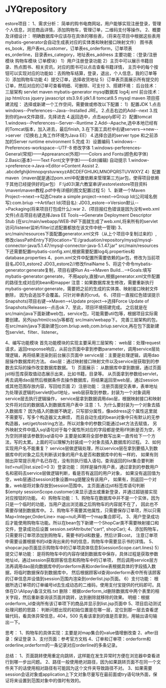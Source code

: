 # JYQrepository

estore项目：
1、需求分析：
	简单的购书电商网站，用户能够实现注册登录，管理个人信息，浏览商品详情，添加购物车，管理订单，二维码支付等操作。
2、概要及详细设计：
	明确数据库中应该存在具体的哪些表，（将来在项目中根据这些表用mybatis-generator会自动生成表对应的实体类和映射接口映射文件）
	图书表es_book，用户表es_customer，订单表es_orderform，订单项表es_orderline，目录表es_category，地址表es_address
	主要功能：（登录/注册模块   购物车模块   订单模块）
	1）用户注册登录功能
	2）主页中可以展示书籍目录、热点图书、相关资讯，对应的图书可以点击查看书籍详情，
	     主页中的每个按钮可以实现对应的功能如：去购物车结算，登录，退出，个人信息，我的订单等
	3）添加购物车功能
	4）提交订单，选择收货地址
	5）订单表页面展示所有提交的订单，然后对应的订单可查看明细、可删除、可支付
3、搭建环境：
	后台技术：
		三层架构   servlet   maven  mybatis-generator
		mysql数据库  log4j  xml
	前台技术：
		jsp  html/css   jquery   javascript
	sts3.9.6
	jdk1.8
	tomcat8.5
	mysql
	maven
	项目搭建流程：
	选择或新建一个工作空间，需要做或修改以下配置：
	1）配置JDK	
	     1.点击windows--Preferences--Java--Installed JRE。
	     2.点击右边的Add--next
	     3.找到你的java文件路径，先择进去
	     4.返回选中，点击apply即可
	2）配置tomcat
	     1.windows--Preferences--Server--Runtime
	     2.Add--Apache,选中本地已经有的Tomcat版本，加入进去，最后finish,
	     3.在下面工具栏中右键servers-->new-->server（切换右上角工作环境为Java EE）
	     4.选择合适的server type 和之前添加的Server runtime environment
 	     5.完成
	3）设置编码
	     1.windows--Preferences-workspace--UTF-8
	     修改字体
	     1.windows-perferences-General(常规)——Apprearance(外观)——Colors and Fonts(颜色和字体)
	     2.Basic(基本)——Text Font(文字字体)——Edit(编辑)
	     自动提示
	     1.window->preference->Java->Editor->Content Assist
	     2. .abcdefghijklmnopqrstuvwxyzABCDEFGHIJKLMNOPQRSTUVWXYZ
	4）配置maven（maven就是通过pom.xml中配置依赖来管理第三方jar包，使得项目依赖于其他已经提供好的jar包）
	     F:\jd03\第六教室串讲\estore\estore项目资料\maven\maven教程.pdf中有详细的图文配置过程
	5）1、新建一个Maven Project-->next-->勾选Create a simple project-->next-->Group Id(公司域名倒写):com.briup
	          -->Artifact Id(项目名): JD03_estore-->Version默认-->Packaging(将来项目打包成什么):war
	     2、(项目报红色错误是因为没有web.xml文件)点击项目右键选择Java EE Tools-->Generate Deployment Descriptor Stub
	          (在src/main/webapp/WEB-INF下面就生成了web.xml,将来所有的servlet访问/listener监听/filter过滤配置都放在该文件中统一管理)
	     3、src/main/resources下面配置generator.xml文件（从上个项目中复制过来的）,
	          修改classPathEntry下的location="E:/graduation/repository/mysql/mysql-connector-java/5.1.47/mysql-connector-java-5.1.47.jar"
	          src/main/resources下还需要配置mybatis-config.xml,根据需要配置log4j.properties和database.properties
	     4、pom.xml文件中配置所需要依赖的jar包，修改为当前项目名<artifactId>JD03_estore2</artifactId>
	          <build>
		<!-- mvn mybatis-generator:generate -->
		<finalName>JD03_estore2</finalName>//修改finalName
	          </build>
	     5、将这个命令mybatis-generator:generate复制，项目右键Run As-->Maven Build...-->Goals:填写mybatis-generator:generate，
	          不用apply,直接run,根据generator.xml文件配置的路径生成对应的bean和mapper
		注意：如果数据库发生修改，需要重新执行mybatis-generator:generate，需要把之前的生成的实体类、映射接口映射文件删除，
		          因为会追加不会覆盖。只针对单表的crud。
	     6、(项目一直报红色错误提示Snapshots)项目右键-->Maven-->Update project-->选择Force Update of Snapshots/Releases--点击ok
	     7、至此，项目环境搭建完成。
		之后就是在src/main/java下面新建web包，service包，可能需要util包等，根据项目实际需要创建。另外jsp/html/css/js等都在
		src/main/webapp下。
		完善三层架构的包，在src/main/java下面新建包com.briup.web,com.briup.service,再在包下面新建包servlet、filter、listener。

4、编写功能模块
	首先功能模块的实现主要采用三层架构：
	web层：处理request请求，返回response响应，从前台页面中拿到参数parameter，调用service层处理逻辑，再将结果渲染到前台展示页面中
	service层：主要是处理逻辑，调用dao层操作数据库的方法。
	dao层：通过映射接口映射文件以及service层获取到的参数去实际的操作改变数据库数据。
	1）页面展示：
	     从数据库中拿到数据，通过页面jstl标签库获取值动态展示出来，比如书籍，目录等。
	     从页面拿到参数给servlet，再去调用dao层然后根据条件去操作数据库，将结果返回至web层，通过session或其他范围存放内容，写回给页面
	2）注册功能：
	     注册页面提交表单，表单地址为处理该逻辑的servlet的url地址，web层获取到参数，封装为一个对象调用service层去执行逻辑操作，
	     service层拿到数据调用dao层，根据映射接口和映射文件将对应的数据插入到数据库用户表中
	     注意：1、为什么要封装为一个对象去插入数据库？
	                因为插入的数据不确定，只写部分属性，像address这个属性这里就不需要写，写多个构造器又太麻烦，
		而且自动生成的bean对象中只有默认的无参构造器，set/get/tostring方法，所以对象中的参数只能通过set方法去赋值，
		另外映射文件中插入sql语句对于每个属性所对应的字段都是使用if判断是否为空，不为空则拼接该参数到sql语句中
		主要是如果将全部参数写出来一直传给下一个方法，写的太累。上面的可以理解为封装成一个对象去插入数据库的过程。
	               2、如何实现用户名不能重复？
		service层做逻辑处理，所以service层在拿到要插入到数据库中的对象之后先判断该对象的用户名是否和数据库中的有一样的，
		如果有则抛出异常提示用户名已存在，没有则执行插入语句。查询返回的list集合要判断list!=null||list.size()>0
	3）登录功能：
	     同样是操作用户表，通过拿到的参数用户名和密码去service层做逻辑判断，看是否有返回的用户对象，
	     如果没有返回值为空，web层通过session对象设置msg提醒没有该用户，
	     如果有，则返回一个对象，web层将对象存放到session范围中。
	     主页面通过jstl标签库语句判断${empty sessionScope.customer}来显示退出或重新登录，并通过超链接实现对应按钮的功能。
	4）购物车功能：
	     1、购物车在数据库中并不是一个实体，因为只是一个临时的功能，当用户退出浏览器之后购物车的内容就不在了，
	          因此也不需要存储到数据库中。
	     2、购物车不需要其他属性，只需要保存订单项，所以只需Map<Integer,OrderLine> map=null;声明一个map集合即可。
	     3、用户登录成功后才能使用购物车功能。所以在bean包下新建一个ShopCar类不需要映射接口和文件，登录成功后设置	          	          	          		session.setAttribute("cart", shopCar);
	     4、添加购物车，只需要将订单项添加到购物车，需要书的id和数量，然后计算cost，
	          注意订单项中需要设置根据书的id查询出来的书的信息，购物车中需要显示书的详情。
	     5、shopcar.jsp页面显示购物车中的订单项具体信息${sessionScope.cart.lines}
	5）提交订单功能：
	     是将购物车中的内容存储到数据库中保存，具体过程是获取参数地址id，通过session获取顾客信息和购物车中的订单项，
	     然后调用service层方法再调用dao层向数据库中的orderform表和orderline表根据具体的字段插入数据，将临时数据保存到数据库中，
	     然后根据顾客id查询orderform表中所有该顾客的订单信息并设值到session范围内渲染到orderlist.jsp页面。
	6）支付功能：
	     根据所选订单项的订单编号id去生成动态的二维码，使用支付宝提供的代码即可。具体在D:\Alipay\备注文档.txt
	     删除：根据orderform_id删除数据库中两个表里的相关字段，然后重新查询该页面并跳转，达到删除就移除的效果。
	     明细：根据orderform_id查询所有该订单项下的商品并显示到list.jsp页面中
5、项目启动测试
	处理问题的思路：
	判断问题出现的初始位置是在哪一层，定位到那一层去查看逻辑代码，看具体异常信息，404，500
	先看该拿到的值是否拿到，用输出语句输出一下。

思考：	
1、购物车的具体实现：主要是对map集合的value值增删改查
2、after目录：保证登录
3、支付页面：参考官方文档
4、订单和订单项：orderform和orderline,orderform的一条记录对应orderline的多条记录。

总结：
1、页面跳转使用重定向跳转，这样能在发生异常时方便在浏览器中查看进行到哪一步出问题。
2、路径一般使用绝对路径，因为如果跳转页面不在同一个文件夹下的话使用相对路径有可能因为这个文件夹导致路径不对。
3、如果需要session会话对象或application上下文对象尽量写在最前面或try语句块外面，保证将来设置到范围对象中的值时有效的。
